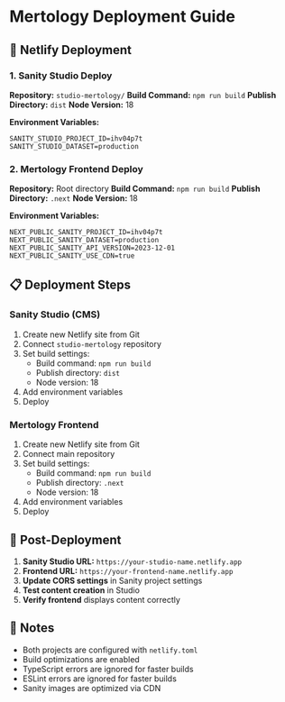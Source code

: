 # Mertology Deployment Guide

## 🚀 Netlify Deployment

### 1. Sanity Studio Deploy

**Repository:** `studio-mertology/`
**Build Command:** `npm run build`
**Publish Directory:** `dist`
**Node Version:** 18

**Environment Variables:**
```
SANITY_STUDIO_PROJECT_ID=ihv04p7t
SANITY_STUDIO_DATASET=production
```

### 2. Mertology Frontend Deploy

**Repository:** Root directory
**Build Command:** `npm run build`
**Publish Directory:** `.next`
**Node Version:** 18

**Environment Variables:**
```
NEXT_PUBLIC_SANITY_PROJECT_ID=ihv04p7t
NEXT_PUBLIC_SANITY_DATASET=production
NEXT_PUBLIC_SANITY_API_VERSION=2023-12-01
NEXT_PUBLIC_SANITY_USE_CDN=true
```

## 📋 Deployment Steps

### Sanity Studio (CMS)
1. Create new Netlify site from Git
2. Connect `studio-mertology` repository
3. Set build settings:
   - Build command: `npm run build`
   - Publish directory: `dist`
   - Node version: 18
4. Add environment variables
5. Deploy

### Mertology Frontend
1. Create new Netlify site from Git
2. Connect main repository
3. Set build settings:
   - Build command: `npm run build`
   - Publish directory: `.next`
   - Node version: 18
4. Add environment variables
5. Deploy

## 🔧 Post-Deployment

1. **Sanity Studio URL:** `https://your-studio-name.netlify.app`
2. **Frontend URL:** `https://your-frontend-name.netlify.app`
3. **Update CORS settings** in Sanity project settings
4. **Test content creation** in Studio
5. **Verify frontend** displays content correctly

## 📝 Notes

- Both projects are configured with `netlify.toml`
- Build optimizations are enabled
- TypeScript errors are ignored for faster builds
- ESLint errors are ignored for faster builds
- Sanity images are optimized via CDN
